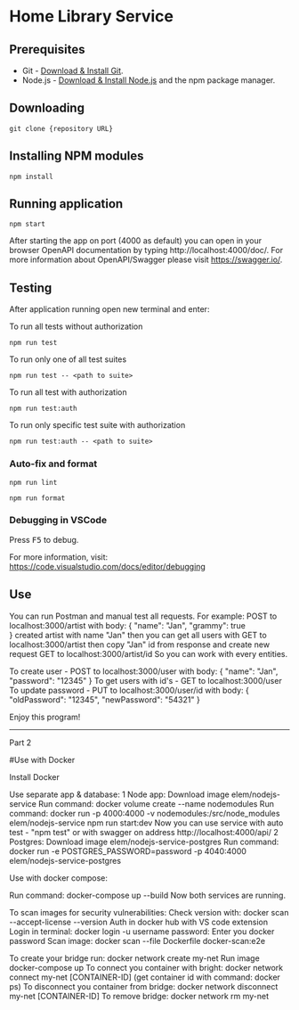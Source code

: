 # Home Library Service

## Prerequisites

- Git - [Download & Install Git](https://git-scm.com/downloads).
- Node.js - [Download & Install Node.js](https://nodejs.org/en/download/) and the npm package manager.

## Downloading

```
git clone {repository URL}
```

## Installing NPM modules

```
npm install
```

## Running application

```
npm start
```

After starting the app on port (4000 as default) you can open
in your browser OpenAPI documentation by typing http://localhost:4000/doc/.
For more information about OpenAPI/Swagger please visit https://swagger.io/.

## Testing

After application running open new terminal and enter:

To run all tests without authorization

```
npm run test
```

To run only one of all test suites

```
npm run test -- <path to suite>
```

To run all test with authorization

```
npm run test:auth
```

To run only specific test suite with authorization

```
npm run test:auth -- <path to suite>
```

### Auto-fix and format

```
npm run lint
```

```
npm run format
```

### Debugging in VSCode

Press <kbd>F5</kbd> to debug.

For more information, visit: https://code.visualstudio.com/docs/editor/debugging


## Use
You can run Postman and manual test all requests. For example: 
POST to localhost:3000/artist with body: 
{
    "name": "Jan",
    "grammy": true   
} 
created artist with name "Jan"
then you can get all users with 
GET to localhost:3000/artist
then copy "Jan" id from response and create new request 
GET to localhost:3000/artist/id
So you can work with every entities.

To create user -
POST to localhost:3000/user with body: 
{
    "name": "Jan",
    "password": "12345"
} 
To get users with id's - 
GET to localhost:3000/user
To update password -
PUT to localhost:3000/user/id with body:
{
    "oldPassword": "12345",
    "newPassword": "54321"
}

Enjoy this program!
_____________________________
Part 2

#Use with Docker

Install Docker

Use separate app & database:
1
Node app:
Download image elem/nodejs-service
Run command: docker volume create --name nodemodules
Run command: docker run -p 4000:4000  -v nodemodules:/src/node_modules elem/nodejs-service npm run start:dev
Now you can use service with auto test - "npm test" or with swagger on address http://localhost:4000/api/
2
Postgres:
Download image elem/nodejs-service-postgres
Run command: docker run -e POSTGRES_PASSWORD=password  -p 4040:4000 elem/nodejs-service-postgres

Use with docker compose:

Run command: docker-compose up --build
Now both services are running.

To scan images for security vulnerabilities:
Check version with: docker scan --accept-license --version
Auth in docker hub with VS code extension 
Login in terminal: docker login -u username
password: Enter you docker password
Scan image: docker scan --file Dockerfile docker-scan:e2e 

To create your bridge run: docker network create my-net
Run image docker-compose up 
To connect you container with bright: docker network connect my-net [CONTAINER-ID] (get container id with command: docker ps)
To disconnect you container from bridge: docker network disconnect my-net [CONTAINER-ID]
To remove bridge: docker network rm my-net


